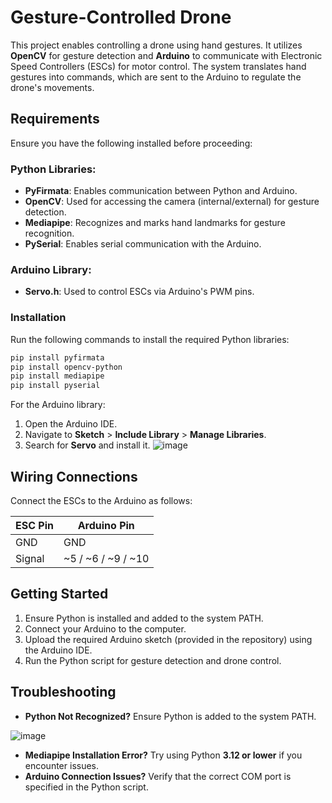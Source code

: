 # Gesture-Controlled Drone

This project enables controlling a drone using hand gestures. It utilizes **OpenCV** for gesture detection and **Arduino** to communicate with Electronic Speed Controllers (ESCs) for motor control. The system translates hand gestures into commands, which are sent to the Arduino to regulate the drone's movements.

## Requirements
Ensure you have the following installed before proceeding:

### Python Libraries:
- **PyFirmata**: Enables communication between Python and Arduino.
- **OpenCV**: Used for accessing the camera (internal/external) for gesture detection.
- **Mediapipe**: Recognizes and marks hand landmarks for gesture recognition.
- **PySerial**: Enables serial communication with the Arduino.

### Arduino Library:
- **Servo.h**: Used to control ESCs via Arduino's PWM pins.

### Installation
Run the following commands to install the required Python libraries:
```sh
pip install pyfirmata
pip install opencv-python
pip install mediapipe
pip install pyserial
```
For the Arduino library:
1. Open the Arduino IDE.
2. Navigate to **Sketch** > **Include Library** > **Manage Libraries**.
3. Search for **Servo** and install it.
![image](https://github.com/user-attachments/assets/5a1a4058-9acc-45d1-ac7d-c6c5e7f4fed2)
## Wiring Connections
Connect the ESCs to the Arduino as follows:

| ESC Pin  | Arduino Pin |
|----------|------------|
| GND      | GND        |
| Signal   | ~5 / ~6 / ~9 / ~10 |

## Getting Started
1. Ensure Python is installed and added to the system PATH.
2. Connect your Arduino to the computer.
3. Upload the required Arduino sketch (provided in the repository) using the Arduino IDE.
4. Run the Python script for gesture detection and drone control.

## Troubleshooting
- **Python Not Recognized?** Ensure Python is added to the system PATH.

![image](https://github.com/user-attachments/assets/cc7a076c-84c5-4f44-b931-d97642484676)
- **Mediapipe Installation Error?** Try using Python **3.12 or lower** if you encounter issues.
- **Arduino Connection Issues?** Verify that the correct COM port is specified in the Python script.



